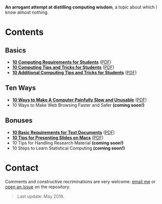 __An arrogant attempt at distilling computing wisdom__, a topic about which I know almost nothing.

# Contents

## Basics

- __[10 Computing Requirements for Students][ct0]__ 
([PDF][ct0-pdf])
- __[10 Computing Tips and Tricks for Students][ct1]__ 
([PDF][ct1-pdf])
- __[10 Additional Computing Tips and Tricks for Students][ct2]__ 
([PDF][ct2-pdf])

## Ten Ways

- __[10 Ways to Make A Computer Painfully Slow and Unusable][slow]__ 
([PDF][slow-pdf])
- 10 Ways to Make Web Browsing Faster and Safer 
__(coming soon!)__

## Bonuses

- __[10 Basic Requirements for Text Documents][txt]__ 
([PDF][txt-pdf])
- __[10 Tips for Presenting Slides on Macs][slides]__ 
([PDF][slides-pdf])
- 10 Tips for Handling Research Material 
__(coming soon!)__
- 10 Steps to Learn Statistical Computing 
__(coming soon!)__

[ct0]: student-requirements.pdf
[ct0-pdf]: https://cdn.rawgit.com/briatte/computing/08276046/student-requirements.pdf

[ct1]: computing-tricks-1.md
[ct1-pdf]: https://cdn.rawgit.com/briatte/computing/08276046/computing-tricks-1.pdf

[ct2]: computing-tricks-2.md
[ct2-pdf]: https://cdn.rawgit.com/briatte/computing/08276046/computing-tricks-2.pdf

[slow]: slow-computers.md
[slow-pdf]: https://cdn.rawgit.com/briatte/computing/08276046/slow-computers.pdf

[txt]: text-documents.md
[txt-pdf]: https://cdn.rawgit.com/briatte/computing/08276046/text-documents.pdf

[slides]: slides-on-mac.md
[slides-pdf]: https://cdn.rawgit.com/briatte/computing/5102dcb7/slides-on-macs.pdf

# Contact

Comments and constructive recriminations are very welcome: 
[email me](mailto:f.briatte@gmail.com) or
[open an issue](https://github.com/briatte/computing/issues) on the repository.

> Last update: May 2018.
